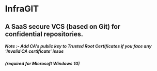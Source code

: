 # InfraGIT
## A SaaS secure VCS (based on Git) for confidential repositories. 





##### Note :- Add CA's public key to Trusted Root Certificates if you face any 'Invalid CA certificate' issue
#####           (required for Microsoft Windows 10)